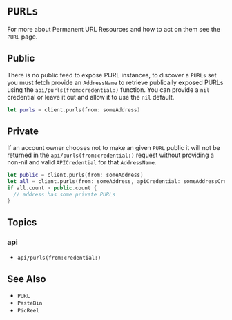 #  ``PURLs``

For more about Permanent URL Resources and how to act on them see the ``PURL`` page.

## Public

There is no public feed to expose PURL instances, to discover a `PURLs` set you must fetch provide an ``AddressName`` to retrieve publically exposed PURLs using the ``api/purls(from:credential:)`` function. You can provide a `nil` credential or leave it out and allow it to use the `nil` default.

```swift
let purls = client.purls(from: someAddress)
```

## Private

If an account owner chooses not to make an given `PURL` public it will not be returned in the ``api/purls(from:credential:)`` request without providing a non-nil and valid ``APICredential`` for that ``AddressName``.

```swift
let public = client.purls(from: someAddress)
let all = client.purls(from: someAddress, apiCredential: someAddressCredential)
if all.count > public.count {
  // address has some private PURLs
}
```

## Topics

### api

- ``api/purls(from:credential:)``

## See Also

- ``PURL``
- ``PasteBin``
- ``PicReel``

